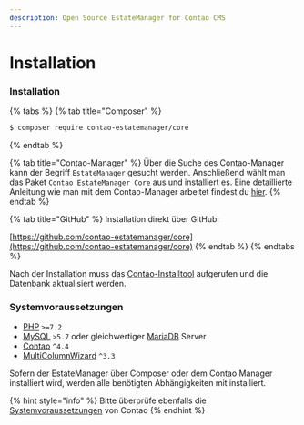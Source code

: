 ```yaml
---
description: Open Source EstateManager for Contao CMS
---
```


# Installation

### Installation

{% tabs %}
{% tab title="Composer" %}
```bash
$ composer require contao-estatemanager/core
```
{% endtab %}

{% tab title="Contao-Manager" %}
Über die Suche des Contao-Manager kann der Begriff `EstateManager` gesucht werden. Anschließend wählt man das Paket `Contao EstateManager Core` aus und installiert es. Eine detaillierte Anleitung wie man mit dem Contao-Manager arbeitet findest du [hier](https://docs.contao.org/manual/de/installation/erweiterungen-installieren/).
{% endtab %}

{% tab title="GitHub" %}
Installation direkt über GitHub:

[https://github.com/contao-estatemanager/core](https://github.com/contao-estatemanager/core)
{% endtab %}
{% endtabs %}

Nach der Installation muss das [Contao-Installtool](https://docs.contao.org/manual/de/installation/contao-installtool/) aufgerufen und die Datenbank aktualisiert werden.

### Systemvoraussetzungen

* [PHP](https://www.php.net/ChangeLog-7.php#PHP_7_1) `>=7.2`
* [MySQL](https://www.mysql.com/de/) `>5.7` oder gleichwertiger [MariaDB](https://mariadb.org/) Server
* [Contao](https://github.com/contao/contao) `^4.4`
* [MultiColumnWizard](https://github.com/menatwork/contao-multicolumnwizard-bundle) `^3.3`

Sofern der EstateManager über Composer oder dem Contao Manager installiert wird, werden alle benötigten Abhängigkeiten mit installiert.

{% hint style="info" %}
Bitte überprüfe ebenfalls die [Systemvoraussetzungen](https://docs.contao.org/manual/de/installation/systemvoraussetzungen/) von Contao
{% endhint %}

